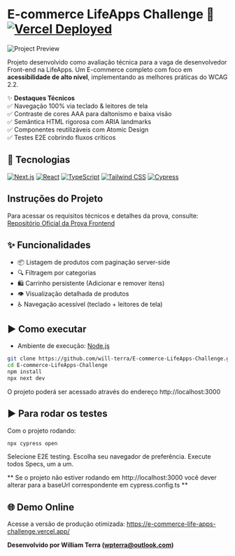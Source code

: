 # E-commerce LifeApps Challenge 🛒 [![Vercel Deployed](https://img.shields.io/badge/Deployed%20on-Vercel-black?style=flat&logo=vercel)](https://e-commerce-life-apps-challenge.vercel.app/)

![Project Preview](https://i.imgur.com/FnRvIbm.png)

Projeto desenvolvido como avaliação técnica para a vaga de desenvolvedor Front-end na LifeApps. Um E-commerce completo com foco em **acessibilidade de alto nível**, implementando as melhores práticas do WCAG 2.2.

✨ **Destaques Técnicos**  
✅ Navegação 100% via teclado & leitores de tela  
✅ Contraste de cores AAA para daltonismo e baixa visão  
✅ Semântica HTML rigorosa com ARIA landmarks  
✅ Componentes reutilizáveis com Atomic Design  
✅ Testes E2E cobrindo fluxos críticos

## 🚀 Tecnologias

[![Next.js](https://img.shields.io/badge/Next.js-15-000000?logo=next.js)](https://nextjs.org/)
[![React](https://img.shields.io/badge/React-19-61DAFB?logo=react)](https://react.dev/)
[![TypeScript](https://img.shields.io/badge/TypeScript-5.0-3178C6?logo=typescript)](https://www.typescriptlang.org/)
[![Tailwind CSS](https://img.shields.io/badge/Tailwind_CSS-3.4-06B6D4?logo=tailwind-css)](https://tailwindcss.com/)
[![Cypress](https://img.shields.io/badge/Cypress-13-17202C?logo=cypress)](https://www.cypress.io/)

## Instruções do Projeto

Para acessar os requisitos técnicos e detalhes da prova, consulte:  
[Repositório Oficial da Prova Frontend](https://github.com/devlifeapps/Prova-Frontend-Lifeapps)

## ✨ Funcionalidades

- 📦 Listagem de produtos com paginação server-side
- 🔍 Filtragem por categorias
- 🛍️ Carrinho persistente (Adicionar e remover itens)
- 👁️ Visualização detalhada de produtos
- ♿ Navegação acessível (teclado + leitores de tela)

## ▶️ Como executar

- Ambiente de execução: [Node.js](https://nodejs.org/ "Site oficial do Node.js")

```bash
git clone https://github.com/will-terra/E-commerce-LifeApps-Challenge.git
cd E-commerce-LifeApps-Challenge
npm install
npx next dev
```

O projeto poderá ser acessado através do endereço http://localhost:3000

## ▶️ Para rodar os testes

Com o projeto rodando:

```bash
npx cypress open
```

Selecione E2E testing.
Escolha seu navegador de preferência.
Execute todos Specs, um a um.

** Se o projeto não estiver rodando em http://localhost:3000 você dever alterar para a baseUrl correspondente em cypress.config.ts **

## 🌐 Demo Online

Acesse a versão de produção otimizada:
https://e-commerce-life-apps-challenge.vercel.app/

**Desenvolvido por William Terra (wpterra@outlook.com)**
